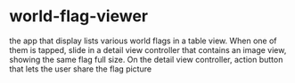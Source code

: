 # world-flag-viewer
the app that display lists various world flags in a table view. When one of them is tapped, slide in a detail view controller that contains an image view, showing the same flag full size. On the detail view controller, action button that lets the user share the flag picture
